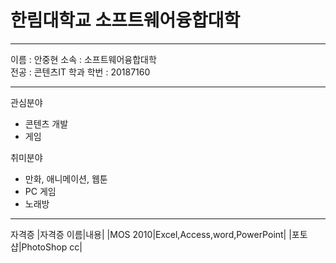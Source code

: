 # 한림대학교 소프트웨어융합대학
---

이름 : 안중현
소속 : 소프트웨어융합대학   
전공 : 콘텐츠IT 학과 
학번 : 20187160

---

관심분야
* 콘텐츠 개발
* 게임

취미분야   
* 만화, 애니메이션, 웹툰   
* PC 게임   
* 노래방

---------------

자격증
|자격증 이름|내용|
|MOS 2010|Excel,Access,word,PowerPoint|
|포토샵|PhotoShop cc|

